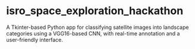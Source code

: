 # isro_space_exploration_hackathon
A Tkinter-based Python app for classifying satellite images into landscape categories using a VGG16-based CNN, with real-time annotation and a user-friendly interface.
